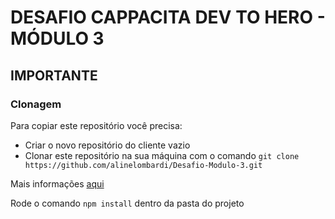 # DESAFIO CAPPACITA DEV TO HERO - MÓDULO 3

## IMPORTANTE

### Clonagem
Para copiar este repositório você precisa:
* Criar o novo repositório do cliente vazio
* Clonar este repositório na sua máquina com o comando `git clone https://github.com/alinelombardi/Desafio-Modulo-3.git`

Mais informações [aqui](https://help.github.com/en/github/creating-cloning-and-archiving-repositories/duplicating-a-repository)

Rode o comando `npm install` dentro da pasta do projeto

